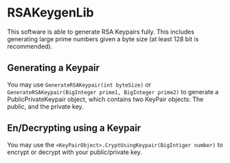 # RSAKeygenLib
This software is able to generate RSA Keypairs fully. This includes generating large prime numbers given a byte size (at least 128 bit is recommended).
## Generating a Keypair
You may use ```GenerateRSAKeypair(int byteSize)``` or ```GenerateRSAKeypair(BigInteger prime1, BigInteger prime2)``` to generate a PublicPrivateKeypair object, which contains two KeyPair objects: The public, and the private key.
## En/Decrypting using a Keypair
You may use the ```<KeyPairObject>.CryptUsingKeypair(BigIntiger number)``` to encrypt or decrypt with your public/private key.
